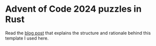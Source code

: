 # Advent of Code 2024 puzzles in Rust

Read the [blog post](https://blog.jetbrains.com/rust/2024/11/29/advent-of-code-in-rust-for-the-rest-of-us/) that explains the structure and rationale behind this template I used here.
